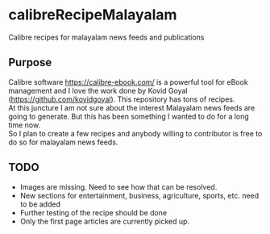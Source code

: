 # calibreRecipeMalayalam
Calibre recipes for malayalam news feeds and publications

## Purpose
Calibre software https://calibre-ebook.com/ is a powerful tool for eBook management and I love the work done by Kovid Goyal (https://github.com/kovidgoyal). This repository has tons of recipes. <br>
At this juncture I am not sure about the interest Malayalam news feeds are going to generate. But this has been something I wanted to do for a long time now.<br>
So I plan to create a few recipes and anybody willing to contributor is free to do so for malayalam news feeds.

## TODO
- Images are missing. Need to see how that can be resolved.
- New sections for entertainment, business, agriculture, sports, etc. need to be added
- Further testing of the recipe should be done
- Only the first page articles are currently picked up. 
